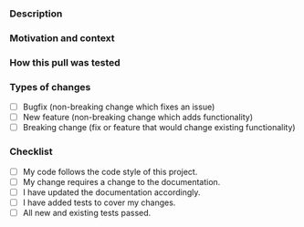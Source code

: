 <!-- markdownlint-disable MD041 -->
<!-- Provide a general summary of your changes in the Title field above -->

### Description
<!-- Describe your changes in detail -->

### Motivation and context
<!-- Why is this change required? What problem does it solve? -->
<!-- If it fixes an open issue, please link to the issue here. -->

### How this pull was tested
<!-- Please describe in detail how you tested your changes. -->
<!-- Include details of your testing environment, and the tests you ran to -->
<!-- see how your change affects other areas of the code, etc. -->
<!-- Add screenshots if appropriate. -->

### Types of changes
<!-- What types of changes does your code introduce? -->
<!-- Put an `x` in all the boxes [x] that apply: -->
- [ ] Bugfix (non-breaking change which fixes an issue)
- [ ] New feature (non-breaking change which adds functionality)
- [ ] Breaking change (fix or feature that would change existing functionality)

### Checklist
<!-- Put an `x` in only the boxes [x] that apply. -->
<!-- If you’re unsure about any of these, don’t hesitate to ask. -->
<!-- We’re here to help! -->
- [ ] My code follows the code style of this project.
- [ ] My change requires a change to the documentation.
- [ ] I have updated the documentation accordingly.
- [ ] I have added tests to cover my changes.
- [ ] All new and existing tests passed.
